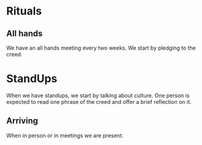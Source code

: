 # Rituals

## All hands
We have an all hands meeting every two weeks. We start by pledging to the creed. 

# StandUps
When we have standups, we start by talking about culture. One person is expected to read one phrase of the creed and offer a brief reflection on it.


## Arriving
When in person or in meetings we are present. 


